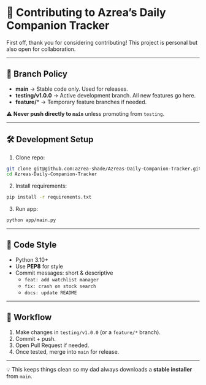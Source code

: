 # 🤝 Contributing to Azrea’s Daily Companion Tracker

First off, thank you for considering contributing! This project is personal but also open for collaboration.

---

## 📌 Branch Policy
- **main** → Stable code only. Used for releases.  
- **testing/v1.0.0** → Active development branch. All new features go here.  
- **feature/*** → Temporary feature branches if needed.

⚠️ **Never push directly to `main`** unless promoting from `testing`.

---

## 🛠️ Development Setup
1. Clone repo:  
```bash
git clone git@github.com:azrea-shade/Azreas-Daily-Companion-Tracker.git
cd Azreas-Daily-Companion-Tracker
```
2. Install requirements:  
```bash
pip install -r requirements.txt
```
3. Run app:  
```bash
python app/main.py
```

---

## 🧭 Code Style
- Python 3.10+  
- Use **PEP8** for style  
- Commit messages: short & descriptive  
  - `feat: add watchlist manager`  
  - `fix: crash on stock search`  
  - `docs: update README`  

---

## 🚀 Workflow
1. Make changes in `testing/v1.0.0` (or a `feature/*` branch).  
2. Commit + push.  
3. Open Pull Request if needed.  
4. Once tested, merge into `main` for release.  

---

💡 This keeps things clean so my dad always downloads a **stable installer** from `main`.

